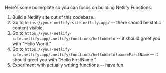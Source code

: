 Here's some boilerplate so you can focus on building Netlify Functions.

1. Build a Netlify site out of this codebase.
2. Go to `https://your-netlify-site.netlify.app/` -- there should be static content visible.
3. Go to `https://your-netlify-site.netlify.app/.netlify/functions/helloWorld` -- it should greet you with "Hello World."
4. Go to `https://your-netlify-site.netlify.app/.netlify/functions/helloWorld?name=FirstName` -- it should greet you with "Hello FirstName."
5. Experiment with actually writing functions -- have fun.